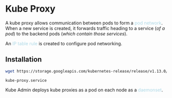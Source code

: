 # Kube Proxy
A kube proxy allows communication between pods to form a <span style = "color:lightblue">pod network</span>. When a new service is created, it forwards traffic heading to a service (*of a pod*) to the backend pods (*which contain those services*).

An <span style = "color:lightblue">IP table rule</span> is created to configure pod networking.

## Installation
```bash
wget https://storage.googleapis.com/kubernetes-release/release/v1.13.0/bin/linux/amd64/kube-proxy
```

`kube-proxy.service`

Kube Admin deploys kube proxies as a pod on each node as a <span style = "color:lightblue">daemonset</span>. 